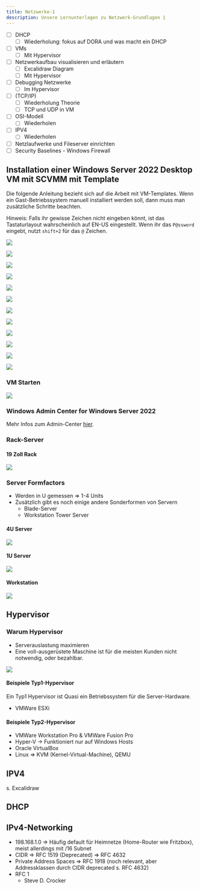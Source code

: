 ```yaml
---
title: Netzwerke-1
description: Unsere Lernunterlagen zu Netzwerk-Grundlagen 1
---
```


- [ ] DHCP
  - [ ] Wiederholung: fokus auf DORA und was macht ein DHCP
- [ ] VMs
  - [ ] Mit Hypervisor
- [ ] Netzwerkaufbau visualisieren und erläutern
  - [ ] Excalidraw Diagram
  - [ ] Mit Hypervisor
- [ ] Debugging Netzwerke
  - [ ] Im Hypervisor
- [ ] (TCP/IP)
  - [ ] Wiederholung Theorie
  - [ ] TCP und UDP in VM
- [ ] OSI-Modell
  - [ ] Wiederholen
- [ ] IPV4
  - [ ] Wiederholen
- [ ] Netzlaufwerke und Fileserver einrichten
- [ ] Security Baselines - Windows Firewall

## Installation einer Windows Server 2022 Desktop VM mit SCVMM mit Template

Die folgende Anleitung bezieht sich auf die Arbeit mit VM-Templates. Wenn ein Gast-Betriebssystem manuell installiert werden soll, dann muss man zusätzliche Schritte beachten.

Hinweis: Falls ihr gewisse Zeichen nicht eingeben könnt, ist das Tastaturlayout wahrscheinlich auf EN-US eingestellt. Wenn ihr das `P@ssword` eingebt, nutzt `shift+2` für das `@` Zeichen.

![](./vm-erstellen-01.png)

![](./vm-erstellen-02.png)

![](./vm-erstellen-03.png)

![](./vm-erstellen-04.png)

![](./vm-erstellen-05.png)

![](./vm-erstellen-06.png)

![](./vm-erstellen-07.png)

![](./vm-erstellen-08.png)

![](./vm-erstellen-09.png)

![](./vm-erstellen-10.png)

![](./vm-erstellen-11.png)

![](./vm-erstellen-12.png)

### VM Starten

![](./vm-starten-01.png)


### Windows Admin Center for Windows Server 2022

Mehr Infos zum Admin-Center [hier](https://learn.microsoft.com/en-gb/windows-server/manage/windows-admin-center/overview).

### Rack-Server

#### 19 Zoll Rack 

![](./19-zoll-rack.png)

### Server Formfactors

- Werden in U gemessen => 1-4 Units
- Zusätzlich gibt es noch einige andere Sonderformen von Servern
  - Blade-Server
  - Workstation Tower Server

#### 4U Server

![](./4u-server.png)

#### 1U Server

![](./1u-server.png)

#### Workstation

![](./workstation-tower.png)

## Hypervisor

### Warum Hypervisor

- Serverauslastung maximieren
- Eine voll-ausgerüstete Maschine ist für die meisten Kunden nicht notwendig, oder bezahlbar.

![](./hypervisor-types.png)

#### Beispiele Typ1-Hypervisor

Ein Typ1 Hypervisor ist Quasi ein Betriebssystem für die Server-Hardware.

- VMWare ESXi

#### Beispiele Typ2-Hypervisor

- VMWare Workstation Pro & VMWare Fusion Pro
- Hyper-V -> Funktioniert nur auf Windows Hosts
- Oracle VirtualBox
- Linux => KVM (Kernel-Virtual-Machine), QEMU


## IPV4

s. Excalidraw

## DHCP

## IPv4-Networking

- 198.168.1.0 => Häufig default für Heimnetze (Home-Router wie Fritzbox), meist allerdings mit /16 Subnet
- CIDR => RFC 1519 (Deprecated) => RFC 4632
- Private Address Spaces => RFC 1918 (noch relevant, aber Addressklassen durch CIDR deprecated s. RFC 4632)
- RFC 1
	- Steve D. Crocker

